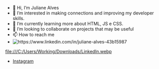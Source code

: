 - 👋 Hi, I’m Juliane Alves
- 👀 I’m interested in making connections and improving my developer skills.
- 🌱 I’m currently learning more about HTML, JS e CSS.
- 💞️ I’m looking to collaborate on projects that may be useful
- 📫 How to reach me 
- <img src="https://img.shields.io/badge/LinkedIn-0077B5?style=for-the-badge&logo=linkedin&logoColor=white" alt=" https://www.linkedin.com/in/juliane-alves-43b15987">

[file:///C:/Users/Working/Downloads/LinkedIn.webp](https://www.linkedin.com/in/juliane-alves-43b15987)
- [Instagram](https://www.instagram.com/juli.coding/)

<!---
julisevla3/julisevla3 is a ✨ special ✨ repository because its `README.md` (this file) appears on your GitHub profile.
You can click the Preview link to take a look at your changes.
--->
